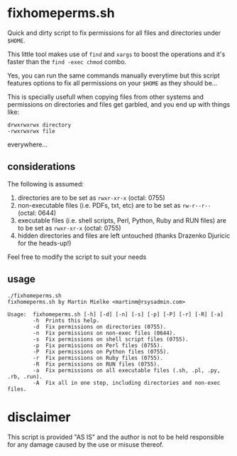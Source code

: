 # fixhomeperms.sh

Quick and dirty script to fix permissions for all files and directories under `$HOME`.

This little tool makes use of `find` and `xargs` to boost the operations and it's faster than the `find -exec chmod` combo.

Yes, you can run the same commands manually everytime but this script features options to fix all permissions on your `$HOME` as they should be... 

This is specially usefull when copying files from other systems and permissions on directories and files get garbled, and you end up with things like:

```
drwxrwxrwx directory
-rwxrwxrwx file
```
    
 everywhere... 

## considerations

The following is assumed:
  1. directories are to be set as `rwxr-xr-x` (octal: 0755)
  2. non-executable files (i.e. PDFs, txt, etc) are to be set as `rw-r--r--` (octal: 0644)
  3. executable files (i.e. shell scripts, Perl, Python, Ruby and RUN files) are to be set as `rwxr-xr-x` (octal: 0755)
  4. hidden directories and files are left untouched (thanks Drazenko Djuricic for the heads-up!)

Feel free to modify the script to suit your needs

## usage

```
./fixhomeperms.sh 
fixhomeperms.sh by Martin Mielke <martinm@rsysadmin.com>

Usage:  fixhomeperms.sh [-h] [-d] [-n] [-s] [-p] [-P] [-r] [-R] [-a]
        -h  Prints this help.
        -d  Fix permissions on directories (0755).
        -n  Fix permissions on non-exec files (0644).
        -s  Fix permissions on shell script files (0755).
        -p  Fix permissions on Perl files (0755).
        -P  Fix permissions on Python files (0755).
        -r  Fix permissions on Ruby files (0755).
        -R  Fix permissions on RUN files (0755).
        -a  Fix permissions on all executable files (.sh, .pl, .py, .rb, .run).
        -A  Fix all in one step, including directories and non-exec files.

```





# disclaimer

This script is provided "AS IS" and the author is not to be held responsible for any damage caused by the use or misuse thereof.

  
